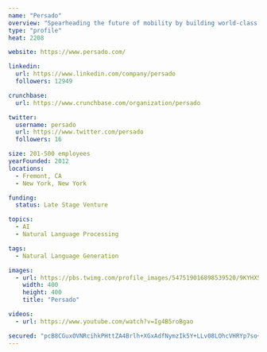 ```yaml
---
name: "Persado"
overview: "Spearheading the future of mobility by building world-class autonomous driving technology - safely, reliably, and at scale"
type: "profile"
heat: 2208

website: https://www.persado.com/

linkedin:
  url: https://www.linkedin.com/company/persado
  followers: 12949

crunchbase:
  url: https://www.crunchbase.com/organization/persado

twitter:
  username: persado
  url: https://www.twitter.com/persado
  followers: 16

size: 201-500 employees
yearFounded: 2012
locations:
  - Fremont, CA
  - New York, New York

funding:
  status: Late Stage Venture

topics:
  - AI
  - Natural Language Processing

tags:
  - Natural Language Generation

images:
  - url: https://pbs.twimg.com/profile_images/547519016898539520/9KYHXSiD_400x400.png
    width: 400
    height: 400
    title: "Persado"

videos:
  - url: https://www.youtube.com/watch?v=Ig4B5roBgao

secured: "pcB8CGuxOVNRcihkPHttZA4Brlh+XGxAdfNymzIk5Y+LLv08LOhcVHRYp7so+rudSW4GLoQP7kmaJXCHQ0vNv2A+Zjs4zf/BX/77jZkMh6jY/NP3iCEKewl1LzfV9q/387/XpioB2NKkdTqLJgOO0TnzXChsbVhlC2lr5OyqPxFVHeyJIUBIXCzYfnhG/x+/3EgsJgubXn7Vw6Ugh13ZYLuPKhWtsdCYy21r9H8jr6DKoH2+/UXyo5P+MIQR67Mna12XT7/Hoi40iTdtguHdwAZnM46PVi+FUxjWZNlVwgmd0J8nKDBTSUZwNiHCTTGl;qC5iDEgDBwthb+WN8+E+Cg=="
---
```


